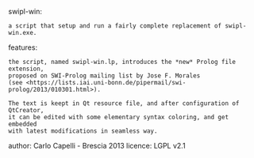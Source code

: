 swipl-win:

    a script that setup and run a fairly complete replacement of swipl-win.exe.

features:

    the script, named swipl-win.lp, introduces the *new* Prolog file extension,
    proposed on SWI-Prolog mailing list by Jose F. Morales
    (see <https://lists.iai.uni-bonn.de/pipermail/swi-prolog/2013/010301.html>).

    The text is keept in Qt resource file, and after configuration of QtCreator,
    it can be edited with some elementary syntax coloring, and get embedded
    with latest modifications in seamless way.

author:  Carlo Capelli - Brescia 2013
licence: LGPL v2.1
